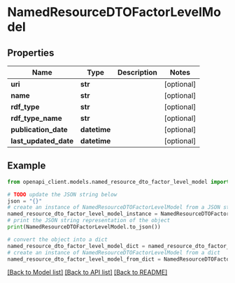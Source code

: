 # NamedResourceDTOFactorLevelModel


## Properties

Name | Type | Description | Notes
------------ | ------------- | ------------- | -------------
**uri** | **str** |  | [optional] 
**name** | **str** |  | [optional] 
**rdf_type** | **str** |  | [optional] 
**rdf_type_name** | **str** |  | [optional] 
**publication_date** | **datetime** |  | [optional] 
**last_updated_date** | **datetime** |  | [optional] 

## Example

```python
from openapi_client.models.named_resource_dto_factor_level_model import NamedResourceDTOFactorLevelModel

# TODO update the JSON string below
json = "{}"
# create an instance of NamedResourceDTOFactorLevelModel from a JSON string
named_resource_dto_factor_level_model_instance = NamedResourceDTOFactorLevelModel.from_json(json)
# print the JSON string representation of the object
print(NamedResourceDTOFactorLevelModel.to_json())

# convert the object into a dict
named_resource_dto_factor_level_model_dict = named_resource_dto_factor_level_model_instance.to_dict()
# create an instance of NamedResourceDTOFactorLevelModel from a dict
named_resource_dto_factor_level_model_from_dict = NamedResourceDTOFactorLevelModel.from_dict(named_resource_dto_factor_level_model_dict)
```
[[Back to Model list]](../README.md#documentation-for-models) [[Back to API list]](../README.md#documentation-for-api-endpoints) [[Back to README]](../README.md)


